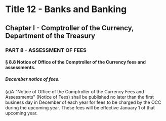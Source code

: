 
# Title 12 - Banks and Banking
## Chapter I - Comptroller of the Currency, Department of the Treasury
### PART 8 - ASSESSMENT OF FEES
#### § 8.8 Notice of Office of the Comptroller of the Currency fees and assessments.
##### December notice of fees.

(a)A "Notice of Office of the Comptroller of the Currency Fees and Assessments" (Notice of Fees) shall be published no later than the first business day in December of each year for fees to be charged by the OCC during the upcoming year. These fees will be effective January 1 of that upcoming year.
